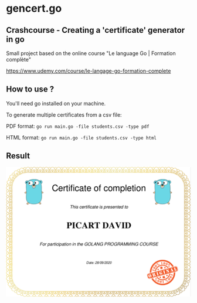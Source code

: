 # gencert.go
## Crashcourse - Creating a 'certificate' generator in go
Small project based on the online course "Le language Go | Formation complète"

https://www.udemy.com/course/le-langage-go-formation-complete

## How to use ?
You'll need go installed on your machine.

To generate multiple certificates from a csv file: 

PDF format: ```go run main.go -file students.csv -type pdf```

HTML format: ```go run main.go -file students.csv -type html```

## Result
![A generated certificate](https://github.com/DPICART/gencert.go/raw/master/GOLANG%20PROGRAMMING%20COURSE%20Certificate%20-%20PICART%20DAVID.png)